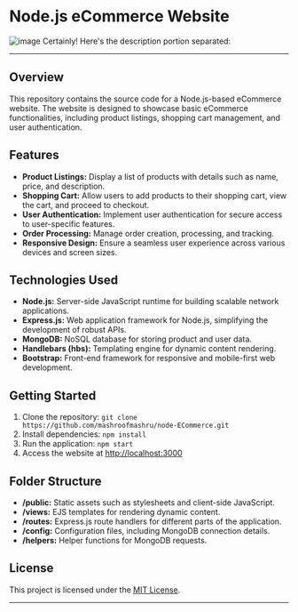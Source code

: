 # Node.js eCommerce Website
![image](https://github.com/mashroofmashru/node-ECommerce/assets/136979239/2d2869de-f56a-499c-ab8f-9681cabac63b)
Certainly! Here's the description portion separated:

---

## Overview

This repository contains the source code for a Node.js-based eCommerce website. The website is designed to showcase basic eCommerce functionalities, including product listings, shopping cart management, and user authentication.

## Features

- **Product Listings:** Display a list of products with details such as name, price, and description.
- **Shopping Cart:** Allow users to add products to their shopping cart, view the cart, and proceed to checkout.
- **User Authentication:** Implement user authentication for secure access to user-specific features.
- **Order Processing:** Manage order creation, processing, and tracking.
- **Responsive Design:** Ensure a seamless user experience across various devices and screen sizes.

## Technologies Used

- **Node.js:** Server-side JavaScript runtime for building scalable network applications.
- **Express.js:** Web application framework for Node.js, simplifying the development of robust APIs.
- **MongoDB:** NoSQL database for storing product and user data.
- **Handlebars (hbs):** Templating engine for dynamic content rendering.
- **Bootstrap:** Front-end framework for responsive and mobile-first web development.

## Getting Started

1. Clone the repository: `git clone https://github.com/mashroofmashru/node-ECommerce.git`
2. Install dependencies: `npm install`
3. Run the application: `npm start`
4. Access the website at [http://localhost:3000](http://localhost:3000)

## Folder Structure

- **/public:** Static assets such as stylesheets and client-side JavaScript.
- **/views:** EJS templates for rendering dynamic content.
- **/routes:** Express.js route handlers for different parts of the application.
- **/config:** Configuration files, including MongoDB connection details.
- **/helpers:** Helper functions for MongoDB requests.

## License

This project is licensed under the [MIT License](LICENSE).

---
